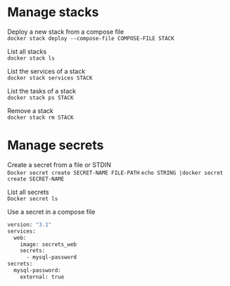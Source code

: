 # Manage stacks

Deploy a new stack from a compose file  
`docker stack deploy --compose-file COMPOSE-FILE STACK`

List all stacks  
`docker stack ls`

List the services of a stack  
`docker stack services STACK`

List the tasks of a stack  
`docker stack ps STACK`

Remove a stack  
`docker stack rm STACK`

# Manage secrets

Create a secret from a file or STDIN  
`Docker secret create SECRET-NAME FILE-PATH`
`echo STRING |docker secret create SECRET-NAME`

List all secrets  
`Docker secret ls`

Use a secret in a compose file  
```dockerfile
version: "3.1"
services:
  web:
    image: secrets_web
    secrets:
      - mysql-password
secrets:
  mysql-password:
    external: true
```
